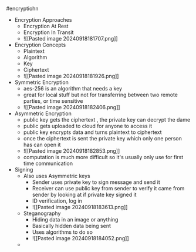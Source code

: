 #encryptiohn 

- Encryption Approaches
	- Encryption At Rest
	- Encryption In Transit
	- ![[Pasted image 20240918181707.png]]
- Encryption Concepts
	- Plaintext
	- Algorithm
	- Key
	- Ciphertext
	- ![[Pasted image 20240918181926.png]]
- Symmetric Encryption
	- aes-256 is an algorithm that needs a key
	- great for local stuff but not for transferring between two remote parties, or time sensitive
	- ![[Pasted image 20240918182406.png]]
- Asymmetric Encryption
	- public key gets the ciphertext , the private key can decrypt the dame 
	- public gets uploaded to cloud for anyone to access it
	- public key encrypts data and turns plaintext to ciphertext
	- once the ciphertext is sent the private key which only one person has can open it
	- ![[Pasted image 20240918182853.png]]
	- computation is much more difficult so it's usually only use for first time communication 
- Signing
	- Also uses Asymmetric keys 
		- Sender uses private key to sign message and send it
		- Receiver can use public key from sender to verify it came from sender by looking at if private key signed it
		- ID verification, log in
		- ![[Pasted image 20240918183613.png]]
	- Steganography
		- Hiding data in an image or anything
		- Basically hidden data being sent
		- Uses algorithms to do so
		- ![[Pasted image 20240918184052.png]]
	- 